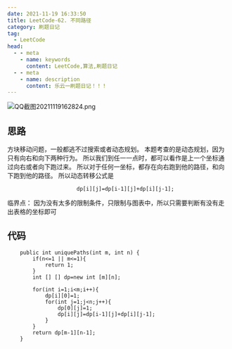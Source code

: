 ```yaml
---
date: 2021-11-19 16:33:50
title: LeetCode-62. 不同路径
category: 刷题日记
tag:
  - LeetCode
head:
  - - meta
    - name: keywords
      content: LeetCode,算法,刷题日记
  - - meta
    - name: description
      content: 乐云一刷题日记！！！
---
```

![QQ截图20211119162824.png](https://www.leyuna.xyz/image/2021-11-19/QQ截图20211119162824.png)
## 思路
方块移动问题，一般都逃不过搜索或者动态规划。
本题考查的是动态规划，因为只有向右和向下两种行为。
所以我们到任一一点时，都可以看作是上一个坐标通过向右或者向下跑过来。
所以对于任何一坐标，都存在向右跑到他的路径，和向下跑到他的路径。
所以动态转移公式是
```
                      dp[i][j]=dp[i-1][j]+dp[i][j-1];
```
临界点：
因为没有太多的限制条件，只限制与图表中，所以只需要判断有没有走出表格的坐标即可
## 代码
```
    public int uniquePaths(int m, int n) {
        if(n<=1 || m<=1){
            return 1;
        }
        int [] [] dp=new int [m][n];

        for(int i=1;i<m;i++){
            dp[i][0]=1;
            for(int j=1;j<n;j++){
                dp[0][j]=1;
                dp[i][j]=dp[i-1][j]+dp[i][j-1];
            }
        }
        return dp[m-1][n-1];
    }
```
